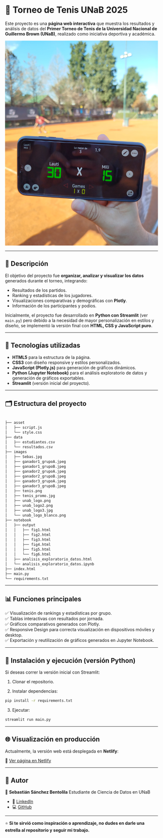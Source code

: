 # 🎾 Torneo de Tenis UNaB 2025

Este proyecto es una **página web interactiva** que muestra los resultados y análisis de datos del **Primer Torneo de Tenis de la Universidad Nacional de Guillermo Brown (UNaB)**, realizado como iniciativa deportiva y académica.

![Tenis Unab](images/tenis_promo.jpg)

---

## 📌 **Descripción**

El objetivo del proyecto fue **organizar, analizar y visualizar los datos** generados durante el torneo, integrando:

- Resultados de los partidos.
- Ranking y estadísticas de los jugadores.
- Visualizaciones comparativas y demográficas con **Plotly**.
- Información de los participantes y podios.

Inicialmente, el proyecto fue desarrollado en **Python con Streamlit** (ver `main.py`) pero debido a la necesidad de mayor personalización en estilos y diseño, se implementó la versión final con **HTML, CSS y JavaScript puro**.

---

## 🚀 **Tecnologías utilizadas**

- **HTML5** para la estructura de la página.
- **CSS3** con diseño responsive y estilos personalizados.
- **JavaScript (Plotly.js)** para generación de gráficos dinámicos.
- **Python (Jupyter Notebook)** para el análisis exploratorio de datos y generación de gráficos exportables.
- **Streamlit** (versión inicial del proyecto).

---

## 🗂️ **Estructura del proyecto**

```

├── asset
│   ├── script.js
│   └── style.css
├── data
│   ├── estudiantes.csv
│   └── resultados.csv
├── images
│   ├── Sebas.jpg
│   ├── ganador1_grupoA.jpeg
│   ├── ganador1_grupoB.jpeg
│   ├── ganador2_grupoA.jpeg
│   ├── ganador2_grupoB.jpeg
│   ├── ganador3_grupoA.jpeg
│   ├── ganador3_grupoB.jpeg
│   ├── tenis.png
│   ├── tenis_promo.jpg
│   ├── unab_logo.png
│   ├── unab_logo2.png
│   ├── unab_logo3.jpg
│   └── unab_logo_blanco.png
├── notebook
│   ├── output
│   │   ├── fig1.html
│   │   ├── fig2.html
│   │   ├── fig3.html
│   │   ├── fig4.html
│   │   ├── fig5.html
│   │   └── fig6.html
│   ├── analisis_exploratorio_datos.html
│   └── analisis_exploratorio_datos.ipynb
├── index.html
├── main.py
└── requirements.txt

```

---

## 📊 **Funciones principales**

✅ Visualización de rankings y estadísticas por grupo.  
✅ Tablas interactivas con resultados por jornada.  
✅ Gráficos comparativos generados con Plotly.  
✅ Responsive Design para correcta visualización en dispositivos móviles y desktop.  
✅ Exportación y reutilización de gráficos generados en Jupyter Notebook.

---

## 📝 **Instalación y ejecución (versión Python)**

Si deseas correr la versión inicial con Streamlit:

1. Clonar el repositorio.

2. Instalar dependencias:

```bash
pip install -r requirements.txt
````

3. Ejecutar:

```bash
streamlit run main.py
```

---

## 🌐 **Visualización en producción**

Actualmente, la versión web está desplegada en **Netlify**:

🔗 [Ver página en Netlify](https://1-torneo-tenis-unab.netlify.app/)

---

## 🙌 **Autor**

👤 **Sebastián Sánchez Bentolila**
Estudiante de Ciencia de Datos en UNaB

* 🔗 [LinkedIn](https://www.linkedin.com/in/sebastian-sanchez-bentolila/)
* 💻 [GitHub](https://github.com/Sebastian-Sanchez-Bentolila)

---

⭐ **Si te sirvió como inspiración o aprendizaje, no dudes en darle una estrella al repositorio y seguir mi trabajo.**

